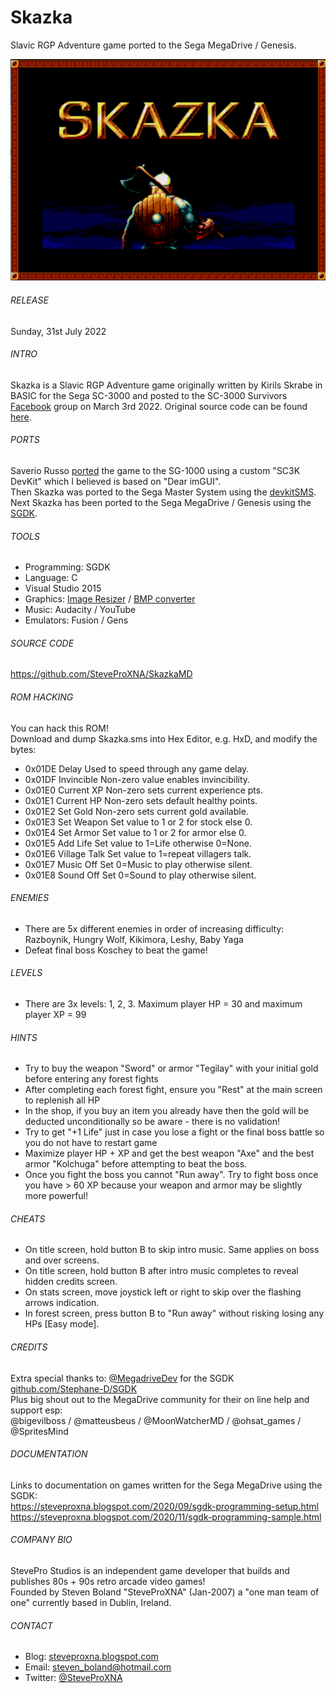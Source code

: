 # Skazka
Slavic RGP Adventure game ported to the Sega MegaDrive / Genesis.

![Skazka](https://github.com/SteveProXNA/SkazkaMD/blob/main/img/SkazkaMD.png)

###### RELEASE
Sunday, 31st July 2022

###### INTRO
Skazka is a Slavic RGP Adventure game originally written by Kirils Skrabe in BASIC for the Sega SC-3000 and posted to the SC-3000 Survivors [Facebook](https://bit.ly/3De1P4E) group on March 3rd 2022.  Original source code can be found [here](https://bit.ly/3tGV9J3).

###### PORTS
Saverio Russo [ported](https://bit.ly/3IKJg9x) the game to the SG-1000 using a custom "SC3K DevKit" which I believed is based on "Dear imGUI".
<br />
Then Skazka was ported to the Sega Master System using the [devkitSMS](https://github.com/sverx/devkitSMS).
<br />
Next Skazka has been ported to the Sega MegaDrive / Genesis using the  [SGDK](https://github.com/Stephane-D/SGDK).

###### TOOLS
- Programming:	SGDK
- Language:		C
- Visual Studio 2015
- Graphics:		[Image Resizer](https://imagelr.com/image-resizer) / [BMP converter](https://online-converting.com/image/convert2bmp)
- Music:		Audacity / YouTube
- Emulators:	Fusion / Gens

###### SOURCE CODE
https://github.com/SteveProXNA/SkazkaMD

###### ROM HACKING
You can hack this ROM!  
Download and dump Skazka.sms into Hex Editor, e.g. HxD, and modify the bytes:
- 0x01DE	Delay			Used to speed through any game delay.
- 0x01DF	Invincible		Non-zero value enables invincibility.
- 0x01E0	Current XP		Non-zero sets current experience pts.
- 0x01E1	Current HP		Non-zero sets default healthy points.
- 0x01E2	Set Gold 		Non-zero sets current gold available.
- 0x01E3	Set Weapon 		Set value to 1 or 2 for stock else 0.
- 0x01E4	Set Armor		Set value to 1 or 2 for armor else 0.
- 0x01E5	Add Life		Set value to 1=Life otherwise 0=None.
- 0x01E6	Village Talk	Set value to 1=repeat villagers talk.
- 0x01E7	Music Off		Set 0=Music to play otherwise silent.
- 0x01E8	Sound Off		Set 0=Sound to play otherwise silent.

###### ENEMIES
- There are 5x different enemies in order of increasing difficulty: Razboynik, Hungry Wolf, Kikimora, Leshy, Baby Yaga
- Defeat final boss Koschey to beat the game!

###### LEVELS
- There are 3x levels: 1, 2, 3.  Maximum player HP = 30 and maximum player XP = 99

###### HINTS
- Try to buy the weapon "Sword" or armor "Tegilay" with your initial gold before entering any forest fights
- After completing each forest fight, ensure you "Rest" at the main screen to replenish all HP
- In the shop, if you buy an item you already have then the gold will be deducted unconditionally so be aware - there is no validation!
- Try to get "+1 Life" just in case you lose a fight or the final boss battle so you do not have to restart game
- Maximize player HP + XP and get the best weapon "Axe" and the best armor "Kolchuga" before attempting to beat the boss.  
- Once you fight the boss you cannot "Run away".  Try to fight boss once you have > 60 XP because your weapon and armor may be slightly more powerful!

###### CHEATS
- On title screen, hold button B to skip intro music.  Same applies on boss and over screens.
- On title screen, hold button B after intro music completes to reveal hidden credits screen.
- On stats screen, move joystick left or right to skip over the flashing arrows indication.
- In forest screen, press button B to "Run away" without risking losing any HPs [Easy mode].

###### CREDITS
Extra special thanks to: [@MegadriveDev](https://twitter.com/MegadriveDev) for the SGDK  [github.com/Stephane-D/SGDK](https://github.com/Stephane-D/SGDK)
<br />
Plus big shout out to the MegaDrive community for their on line help and support esp:
<br />
@bigevilboss / @matteusbeus / @MoonWatcherMD / @ohsat_games / @SpritesMind

###### DOCUMENTATION
Links to documentation on games written for the Sega MegaDrive using the SGDK:
<br />
https://steveproxna.blogspot.com/2020/09/sgdk-programming-setup.html
<br />
https://steveproxna.blogspot.com/2020/11/sgdk-programming-sample.html

###### COMPANY BIO
StevePro Studios is an independent game developer that builds and publishes 80s + 90s retro arcade video games!
<br />
Founded by Steven Boland "SteveProXNA" (Jan-2007) a "one man team of one" currently based in Dublin, Ireland.

###### CONTACT
- Blog:		[steveproxna.blogspot.com](https://steveproxna.blogspot.com)
- Email:	[steven_boland@hotmail.com](mailto:steven_boland@hotmail.com)
- Twitter:	[@SteveProXNA](http://twitter.com/SteveProXNA)

